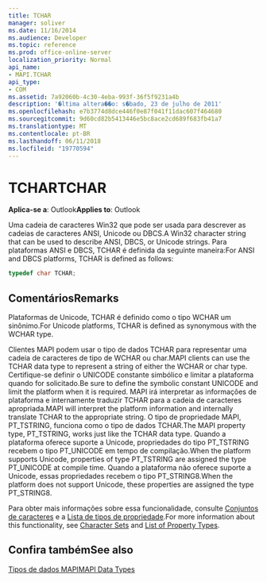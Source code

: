 ```yaml
---
title: TCHAR
manager: soliver
ms.date: 11/16/2014
ms.audience: Developer
ms.topic: reference
ms.prod: office-online-server
localization_priority: Normal
api_name:
- MAPI.TCHAR
api_type:
- COM
ms.assetid: 7a92060b-4c30-4eba-993f-36f5f9231a4b
description: '�ltima altera��o: s�bado, 23 de julho de 2011'
ms.openlocfilehash: e7b3774d8dce446f0e87f041f11dac607f464680
ms.sourcegitcommit: 9d60cd82b5413446e5bc8ace2cd689f683fb41a7
ms.translationtype: MT
ms.contentlocale: pt-BR
ms.lasthandoff: 06/11/2018
ms.locfileid: "19770594"
---
```

# <a name="tchar"></a><span data-ttu-id="8e121-103">TCHAR</span><span class="sxs-lookup"><span data-stu-id="8e121-103">TCHAR</span></span>

  
  
<span data-ttu-id="8e121-104">**Aplica-se a**: Outlook</span><span class="sxs-lookup"><span data-stu-id="8e121-104">**Applies to**: Outlook</span></span> 
  
<span data-ttu-id="8e121-105">Uma cadeia de caracteres Win32 que pode ser usada para descrever as cadeias de caracteres ANSI, Unicode ou DBCS.</span><span class="sxs-lookup"><span data-stu-id="8e121-105">A Win32 character string that can be used to describe ANSI, DBCS, or Unicode strings.</span></span> <span data-ttu-id="8e121-106">Para plataformas ANSI e DBCS, TCHAR é definida da seguinte maneira:</span><span class="sxs-lookup"><span data-stu-id="8e121-106">For ANSI and DBCS platforms, TCHAR is defined as follows:</span></span>
  
```cpp
typedef char TCHAR;

```

## <a name="remarks"></a><span data-ttu-id="8e121-107">Comentários</span><span class="sxs-lookup"><span data-stu-id="8e121-107">Remarks</span></span>

<span data-ttu-id="8e121-108">Plataformas de Unicode, TCHAR é definido como o tipo WCHAR um sinônimo.</span><span class="sxs-lookup"><span data-stu-id="8e121-108">For Unicode platforms, TCHAR is defined as synonymous with the WCHAR type.</span></span> 
  
<span data-ttu-id="8e121-109">Clientes MAPI podem usar o tipo de dados TCHAR para representar uma cadeia de caracteres de tipo de WCHAR ou char.</span><span class="sxs-lookup"><span data-stu-id="8e121-109">MAPI clients can use the TCHAR data type to represent a string of either the WCHAR or char type.</span></span> <span data-ttu-id="8e121-110">Certifique-se definir o UNICODE constante simbólico e limitar a plataforma quando for solicitado.</span><span class="sxs-lookup"><span data-stu-id="8e121-110">Be sure to define the symbolic constant UNICODE and limit the platform when it is required.</span></span> <span data-ttu-id="8e121-111">MAPI irá interpretar as informações de plataforma e internamente traduzir TCHAR para a cadeia de caracteres apropriada.</span><span class="sxs-lookup"><span data-stu-id="8e121-111">MAPI will interpret the platform information and internally translate TCHAR to the appropriate string.</span></span> <span data-ttu-id="8e121-112">O tipo de propriedade MAPI, PT_TSTRING, funciona como o tipo de dados TCHAR.</span><span class="sxs-lookup"><span data-stu-id="8e121-112">The MAPI property type, PT_TSTRING, works just like the TCHAR data type.</span></span> <span data-ttu-id="8e121-113">Quando a plataforma oferece suporte a Unicode, propriedades do tipo PT_TSTRING recebem o tipo PT_UNICODE em tempo de compilação.</span><span class="sxs-lookup"><span data-stu-id="8e121-113">When the platform supports Unicode, properties of type PT_TSTRING are assigned the type PT_UNICODE at compile time.</span></span> <span data-ttu-id="8e121-114">Quando a plataforma não oferece suporte a Unicode, essas propriedades recebem o tipo PT_STRING8.</span><span class="sxs-lookup"><span data-stu-id="8e121-114">When the platform does not support Unicode, these properties are assigned the type PT_STRING8.</span></span>
  
<span data-ttu-id="8e121-115">Para obter mais informações sobre essa funcionalidade, consulte [Conjuntos de caracteres](mapi-character-sets.md) e a [Lista de tipos de propriedade](property-types.md).</span><span class="sxs-lookup"><span data-stu-id="8e121-115">For more information about this functionality, see [Character Sets](mapi-character-sets.md) and [List of Property Types](property-types.md).</span></span> 
  
## <a name="see-also"></a><span data-ttu-id="8e121-116">Confira também</span><span class="sxs-lookup"><span data-stu-id="8e121-116">See also</span></span>



[<span data-ttu-id="8e121-117">Tipos de dados MAPI</span><span class="sxs-lookup"><span data-stu-id="8e121-117">MAPI Data Types</span></span>](mapi-data-types.md)

